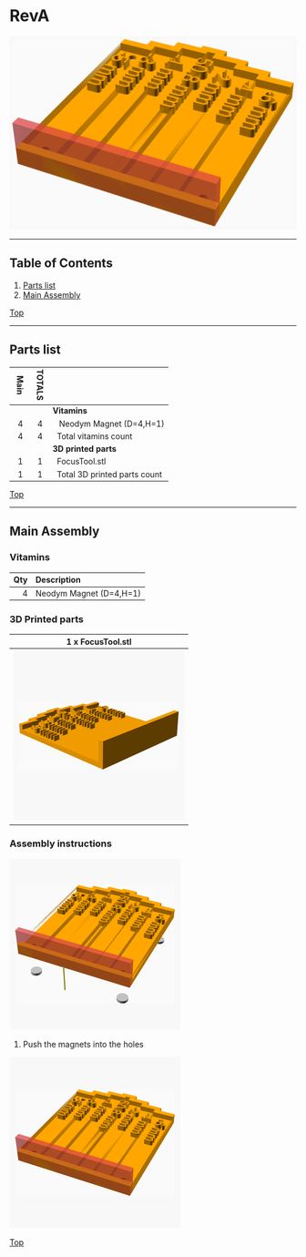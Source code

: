 <a name="TOP"></a>
# RevA
![Main Assembly](assemblies/main_assembled.png)

<span></span>

---
## Table of Contents
1. [Parts list](#Parts_list)
1. [Main Assembly](#main_assembly)

<span></span>
[Top](#TOP)

---
<a name="Parts_list"></a>
## Parts list
| <span style="writing-mode: vertical-rl; text-orientation: mixed;">Main</span> | <span style="writing-mode: vertical-rl; text-orientation: mixed;">TOTALS</span> |  |
|---:|---:|:---|
|  | | **Vitamins** |
| &nbsp;&nbsp;4&nbsp; |  &nbsp;&nbsp;4&nbsp; | &nbsp;&nbsp; Neodym Magnet (D=4,H=1) |
| &nbsp;&nbsp;4&nbsp; | &nbsp;&nbsp;4&nbsp; | &nbsp;&nbsp;Total vitamins count |
|  | | **3D printed parts** |
| &nbsp;&nbsp;1&nbsp; |  &nbsp;&nbsp;1&nbsp; | &nbsp;&nbsp;FocusTool.stl |
| &nbsp;&nbsp;1&nbsp; | &nbsp;&nbsp;1&nbsp; | &nbsp;&nbsp;Total 3D printed parts count |

<span></span>
[Top](#TOP)

---
<a name="main_assembly"></a>
## Main Assembly
### Vitamins
|Qty|Description|
|---:|:----------|
|4| Neodym Magnet (D=4,H=1)|


### 3D Printed parts

| 1 x FocusTool.stl |
|---|
| ![FocusTool.stl](stls/FocusTool.png) 



### Assembly instructions
![main_assembly](assemblies/main_assembly_tn.png)

1. Push the magnets into the holes

![main_assembled](assemblies/main_assembled_tn.png)

<span></span>
[Top](#TOP)
